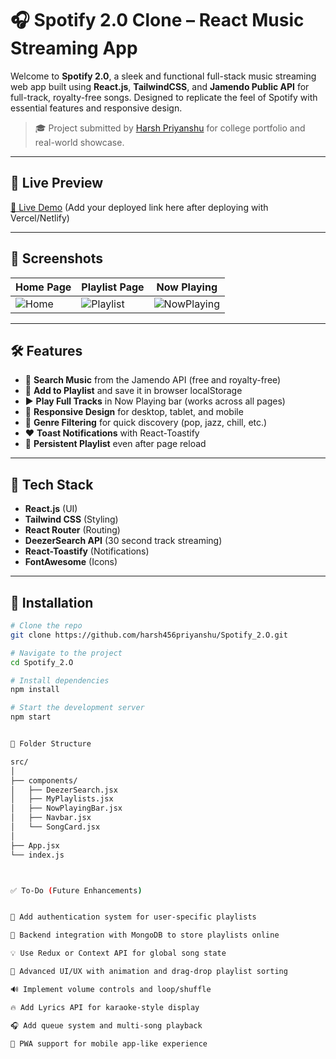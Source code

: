 # 🎧 Spotify 2.0 Clone – React Music Streaming App

Welcome to **Spotify 2.0**, a sleek and functional full-stack music streaming web app built using **React.js**, **TailwindCSS**, and **Jamendo Public API** for full-track, royalty-free songs. Designed to replicate the feel of Spotify with essential features and responsive design.

> 🎓 Project submitted by [Harsh Priyanshu](https://github.com/harsh456priyanshu) for college portfolio and real-world showcase.

---

## 🚀 Live Preview

[🔗 Live Demo](#) (Add your deployed link here after deploying with Vercel/Netlify)

---

## 📸 Screenshots

| Home Page | Playlist Page | Now Playing |
|-----------|----------------|--------------|
| ![Home](../spotify-frontend/src/assets/Screen%20short/Screenshot%202025-07-06%20102631.png) | ![Playlist](./src/assets//Screen%20short/Screenshot%202025-07-06%20102746.png) | ![NowPlaying](./src//assets//Screen%20short/Screenshot%202025-07-06%20103339.png) |

---

## 🛠️ Features

- 🎵 **Search Music** from the Jamendo API (free and royalty-free)
- 📜 **Add to Playlist** and save it in browser localStorage
- ▶️ **Play Full Tracks** in Now Playing bar (works across all pages)
- 📱 **Responsive Design** for desktop, tablet, and mobile
- 🧠 **Genre Filtering** for quick discovery (pop, jazz, chill, etc.)
- ❤️ **Toast Notifications** with React-Toastify
- 🔄 **Persistent Playlist** even after page reload

---

## 🧩 Tech Stack

- **React.js** (UI)
- **Tailwind CSS** (Styling)
- **React Router** (Routing)
- **DeezerSearch API** (30 second track streaming)
- **React-Toastify** (Notifications)
- **FontAwesome** (Icons)

---

## 🧪 Installation

```bash
# Clone the repo
git clone https://github.com/harsh456priyanshu/Spotify_2.O.git

# Navigate to the project
cd Spotify_2.O

# Install dependencies
npm install

# Start the development server
npm start


📝 Folder Structure

src/
│
├── components/
│   ├── DeezerSearch.jsx
│   ├── MyPlaylists.jsx
│   ├── NowPlayingBar.jsx
│   ├── Navbar.jsx
│   └── SongCard.jsx
│
├── App.jsx
└── index.js



✅ To-Do (Future Enhancements)


🎤 Add authentication system for user-specific playlists

📁 Backend integration with MongoDB to store playlists online

💡 Use Redux or Context API for global song state

📱 Advanced UI/UX with animation and drag-drop playlist sorting

🔊 Implement volume controls and loop/shuffle

🔥 Add Lyrics API for karaoke-style display

🎧 Add queue system and multi-song playback

📲 PWA support for mobile app-like experience
